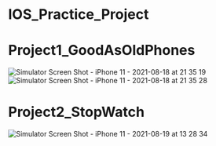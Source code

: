 # IOS_Practice_Project

# Project1_GoodAsOldPhones
![Simulator Screen Shot - iPhone 11 - 2021-08-18 at 21 35 19](https://user-images.githubusercontent.com/73675540/130008080-71d0db5c-142e-4aeb-9a63-691a70be6bcc.png)
![Simulator Screen Shot - iPhone 11 - 2021-08-18 at 21 35 28](https://user-images.githubusercontent.com/73675540/130008077-c8536e9a-e959-487e-b8e2-0e824fe30908.png)

# Project2_StopWatch
![Simulator Screen Shot - iPhone 11 - 2021-08-19 at 13 28 34](https://user-images.githubusercontent.com/73675540/130008074-f3381d22-217f-4ef3-9747-df45d19fc300.png)

